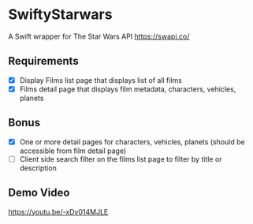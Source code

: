 # SwiftyStarwars
A Swift wrapper for The Star Wars API https://swapi.co/


## Requirements ##
- [x] Display Films list page that displays list of all films
- [x] Films detail page that displays film metadata, characters, vehicles, planets

## Bonus ##
- [x] One or more detail pages for characters, vehicles, planets (should be accessible from film detail page)
- [ ] Client side search filter on the films list page to filter by title or description

## Demo Video ##
https://youtu.be/-xDv014MJLE
